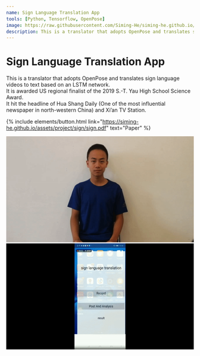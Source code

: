 ```yaml
---
name: Sign Language Translation App
tools: [Python, Tensorflow, OpenPose]
image: https://raw.githubusercontent.com/Siming-He/siming-he.github.io/master/assets/project/sign.png
description: This is a translator that adopts OpenPose and translates sign language videos to text based on an LSTM network.
---
```


# Sign Language Translation App
This is a translator that adopts OpenPose and translates sign language videos to text based on an LSTM network. <br>
It is awarded US regional finalist of the 2019 S.-T. Yau High School Science Award.<br>
It hit the headline of Hua Shang Daily (One of the most influential newspaper in north-western China) and Xi’an TV Station.

{% include elements/button.html link="https://siming-he.github.io/assets/project/sign/sign.pdf" text="Paper" %}

<img src="https://raw.githubusercontent.com/Siming-He/siming-he.github.io/master/assets/project/sign/sign1.gif"  loop=infinite>
<img src="https://raw.githubusercontent.com/Siming-He/siming-he.github.io/master/assets/project/sign/sign2.gif"  loop=infinite>